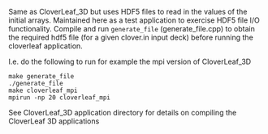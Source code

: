 Same as CloverLeaf_3D but uses HDF5 files to read in the values of the initial arrays.
Maintained here as a test application to exercise HDF5 file I/O functionality.
Compile and run ``generate_file`` (generate_file.cpp) to obtain the required
hdf5 file (for a given clover.in input deck) before running the cloverleaf application.

I.e. do the following to run for example the mpi version of CloverLeaf_3D
```
make generate_file
./generate_file
make cloverleaf_mpi
mpirun -np 20 cloverleaf_mpi
```

See CloverLeaf_3D application directory for details on compiling the CloverLeaf 3D applications
